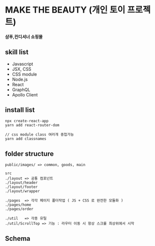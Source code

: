 # MAKE THE BEAUTY (개인 토이 프로젝트)

#### 샴푸,컨디셔너 쇼핑몰

## skill list

- Javascript
- JSX, CSS
- CSS module
- Node.js
- React
- GraphQL
- Apollo Client

## install list

```
npx create-react-app
yarn add react-router-dom

// css module class 여러개 중첩가능
yarn add classnames
```

## folder structure

```
public/images/ => common, goods, main

src
./layout => 공통 컴포넌트
./layout/header
./layout/footer
./layout/wrapper

./pages  => 각각 페이지 폴더작업 ( JS + CSS 로 완전한 모듈화 )
./pages/home
./pages/order

./util   => 각종 유틸
./util/ScrollTop => 기능 : 라우터 이동 시 항상 스크롤 최상위에서 시작
```

## Schema

```

```
